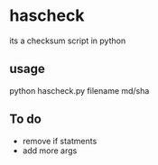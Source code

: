 # hascheck
its a checksum script in python
## usage
 python hascheck.py filename md/sha
   
## To do
- remove if statments
- add more args

